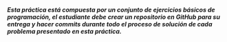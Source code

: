  ***Esta práctica está compuesta por un conjunto de ejercicios básicos  de programación, el estudiante debe crear un repositorio en GitHub para su entrega y hacer commits durante todo el proceso de solución de cada problema presentado en esta práctica.***